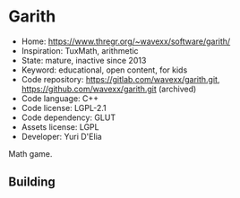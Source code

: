 # Garith

- Home: https://www.thregr.org/~wavexx/software/garith/
- Inspiration: TuxMath, arithmetic
- State: mature, inactive since 2013
- Keyword: educational, open content, for kids
- Code repository: https://gitlab.com/wavexx/garith.git, https://github.com/wavexx/garith.git (archived)
- Code language: C++
- Code license: LGPL-2.1
- Code dependency: GLUT
- Assets license: LGPL
- Developer: Yuri D'Elia

Math game.

## Building

